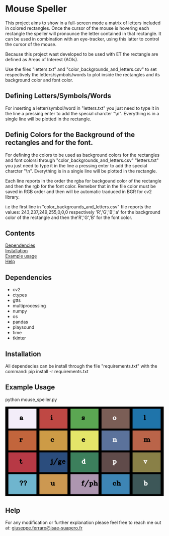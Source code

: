 Mouse Speller
====

This project aims to show in a full-screen mode a matrix of letters included in colored rectangles.
Once the cursor of the mouse is hovering each rectangle the speller will pronounce the letter contained in that rectangle.
It can be used in combination with an eye-tracker, using this latter to control the cursor of the mouse.

Because this project wast developed to be used with ET the rectangle are defined as Areas of Interest (AOIs).

Use the files "letters.txt" and "color_backgrounds_and_letters.csv" to set respectively the letters/symbols/words to plot inside the rectangles and its background color and font color.

## Defining Letters/Symbols/Words
For inserting a letter/symbol/word in "letters.txt" you just need to type it in the line a pressing enter to add the special charcter "\n". Everything is in a single line will be plotted in the rectangle.

## Definig Colors for the Background of the rectangles and for the font.
For defining the colors to be used as background colors for the rectangles and font colorsi through "color_backgrounds_and_letters.csv" "letters.txt" you just need to type it in the line a pressing enter to add the special charcter "\n". Everything is in a single line will be plotted in the rectangle.

Each line reports in the order the rgba for backgound color of the rectangle and then the rgb for the font color. Remeber that in the file color must be saved in RGB order and then will be automatic traduced in BGR for cv2 library.
     
i.e the first line in "color_backgrounds_and_letters.csv" file reports the values: 243,237,249,255,0,0,0 respectively 'R','G','B','a' for the background color of the rectangle and then the'R','G','B' for the font color.


## Contents

[Dependencies](#dependencies)  
[Installation](#installation)  
[Example usage](#example-usage)  
[Help](#help)

## Dependencies
* cv2
* ctypes
* gtts
* multiprocessing
* numpy
* os
* pandas
* playsound
* time 
* tkinter


## Installation
All dependecies can be install through the file "requirements.txt" with the command: pip install -r requirements.txt

## Example Usage
python mouse_speller.py

![matrix of letters to spell](https://github.com/gferraro2019/mouse_speller/blob/main/example.png?raw=true)


## Help
For any modification or further explanation please feel free to reach me out at:
giuseppe.ferraro@isae-suapero.fr


